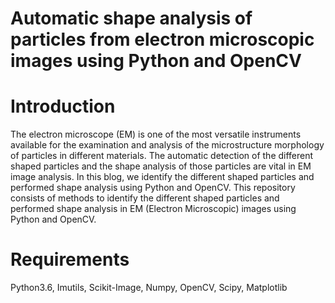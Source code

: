 # Automatic shape analysis of particles from electron microscopic images using Python and OpenCV
# Introduction
The electron microscope (EM) is one of the most versatile instruments available for the examination and analysis of the microstructure morphology of particles in different materials. The automatic detection of the different shaped particles and the shape analysis of those particles are vital in EM image analysis. In this blog, we identify the different shaped particles and performed shape analysis using Python and OpenCV.
This repository consists of methods to identify the different shaped particles and performed shape analysis in EM (Electron Microscopic) images using Python and OpenCV. 



 

# Requirements
Python3.6, Imutils, Scikit-Image, Numpy, OpenCV, Scipy, Matplotlib
